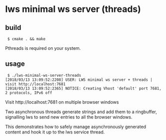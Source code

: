 # lws minimal ws server (threads)

## build

```
 $ cmake . && make
```

Pthreads is required on your system.

## usage

```
 $ ./lws-minimal-ws-server-threads
[2018/03/13 13:09:52:2208] USER: LWS minimal ws server + threads | visit http://localhost:7681
[2018/03/13 13:09:52:2365] NOTICE: Creating Vhost 'default' port 7681, 2 protocols, IPv6 off
```

Visit http://localhost:7681 on multiple browser windows

Two asynchronous threads generate strings and add them to a ringbuffer,
signalling lws to send new entries to all the browser windows.

This demonstrates how to safely manage asynchronously generated content
and hook it up to the lws service thread.
